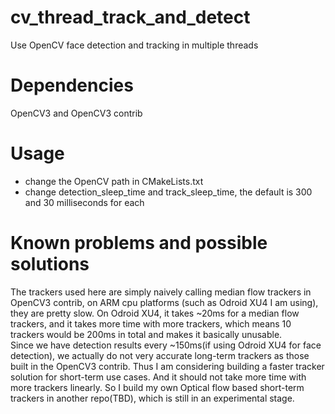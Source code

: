 # cv_thread_track_and_detect
Use OpenCV face detection and tracking in multiple threads

# Dependencies
OpenCV3 and OpenCV3 contrib

# Usage
* change the OpenCV path in CMakeLists.txt
* change detection_sleep_time and track_sleep_time, the default is 300 and 30 milliseconds for each

# Known problems and possible solutions
The trackers used here are simply naively calling median flow trackers in OpenCV3 contrib, on ARM cpu platforms (such as Odroid XU4 I am using), they are pretty slow.
On Odroid XU4, it takes ~20ms for a median flow trackers, and it takes more time with more trackers, which means 10 trackers would be 200ms in total and makes it 
basically unusable.  
Since we have detection results every ~150ms(if using Odroid XU4 for face detection), we actually do not very accurate long-term trackers as those built in the OpenCV3 contrib. 
Thus I am considering building a faster tracker solution for short-term use cases. And it should not take more time with more trackers linearly.
So I build my own Optical flow based short-term trackers in another repo(TBD), which is still in an experimental stage.
